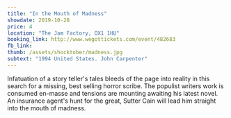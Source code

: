 ```yaml
---
title: "In the Mouth of Madness"
showdate: 2019-10-28
price: 4
location: "The Jam Factory, OX1 1HU"
booking_link: http://www.wegottickets.com/event/482683
fb_link:
thumb: /assets/shocktober/madness.jpg
subtext: "1994 United States. John Carpenter"
---
```


Infatuation of a story teller's tales bleeds of the page into reality in this search for a missing, best selling horror scribe. The populist writers work is consumed en-masse and tensions are mounting awaiting his latest novel. An insurance agent's hunt for the great, Sutter Cain will lead him straight into the mouth of madness.
